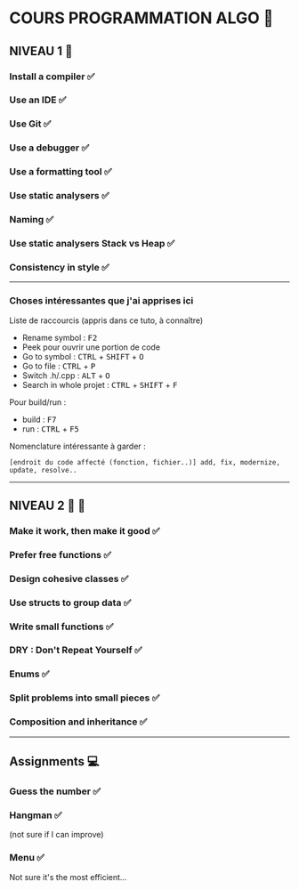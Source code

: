 # COURS PROGRAMMATION ALGO :octopus:

## NIVEAU 1 :star2:

### Install a compiler :white_check_mark:

### Use an IDE :white_check_mark:

### Use Git :white_check_mark:

### Use a debugger :white_check_mark:

### Use a formatting tool :white_check_mark:

### Use static analysers :white_check_mark:

### Naming :white_check_mark:

### Use static analysers Stack vs Heap :white_check_mark:

### Consistency in style :white_check_mark:

---

### Choses intéressantes que j'ai apprises ici 

Liste de raccourcis (appris dans ce tuto, à connaître)
- Rename symbol : <kbd>F2</kbd>
- Peek pour ouvrir une portion de code
- Go to symbol : <kbd>CTRL</kbd> + <kbd>SHIFT</kbd> + <kbd>O</kbd>
- Go to file : <kbd>CTRL</kbd> + <kbd>P</kbd>
- Switch .h/.cpp : <kbd>ALT</kbd> + <kbd>O</kbd>
- Search in whole projet :  <kbd>CTRL</kbd> + <kbd>SHIFT</kbd> + <kbd>F</kbd>

Pour build/run :
- build : <kbd>F7</kbd>
- run : <kbd>CTRL</kbd> + <kbd>F5</kbd>

Nomenclature intéressante à garder :
```
[endroit du code affecté (fonction, fichier..)] add, fix, modernize, update, resolve..
```
---

## NIVEAU 2 :star2: :star2:

### Make it work, then make it good :white_check_mark:

### Prefer free functions :white_check_mark:

### Design cohesive classes :white_check_mark:

### Use structs to group data :white_check_mark:

### Write small functions :white_check_mark:

### DRY : Don't Repeat Yourself :white_check_mark:

### Enums :white_check_mark:

### Split problems into small pieces :white_check_mark:

### Composition and inheritance :white_check_mark:

---
## Assignments :computer:

### Guess the number :white_check_mark:

### Hangman :white_check_mark:
(not sure if I can improve)

### Menu :white_check_mark:
Not sure it's the most efficient...
